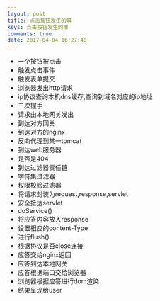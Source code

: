 ```yaml
---
layout: post
title: 点击按钮发生的事
keys: 点击按钮发生的事
comments: true
date: 2017-04-04 16:27:48
---
```

* 一个按钮被点击
* 触发点击事件
* 触发表单提交
* 浏览器发出http请求
* ip协议查询本机dns缓存,查询到域名对应的ip地址
* 三次握手
* 请求由本地网关发出
* 到达对方网关
* 到达对方的nginx
* 反向代理到某一tomcat
* 到达web服务器
* 是否是404
* 到达过滤器责任链
* 字符集过滤器
* 权限校验过滤器
* 将请求封装为request,response,servlet
* 安全抵达servlet
* doService()
* 将应答内容放入response
* 设置相应的content-Type
* 进行flush()
* 根据协议是否close连接
* 应答交给nginx返回
* 应答到达本地网关
* 应答根据端口交给浏览器
* 浏览器根据应答进行dom渲染
* 结果呈现给user